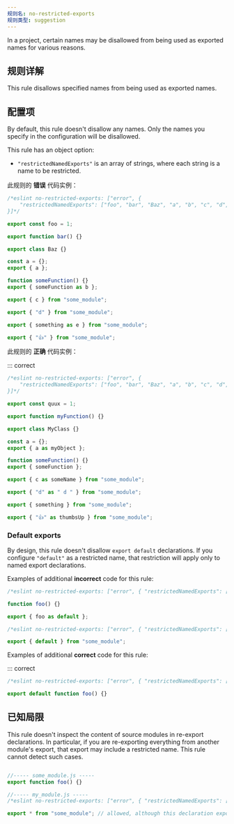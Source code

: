 ```yaml
---
规则名: no-restricted-exports
规则类型: suggestion
---
```



In a project, certain names may be disallowed from being used as exported names for various reasons.

## 规则详解

This rule disallows specified names from being used as exported names.

## 配置项

By default, this rule doesn't disallow any names. Only the names you specify in the configuration will be disallowed.

This rule has an object option:

* `"restrictedNamedExports"` is an array of strings, where each string is a name to be restricted.

此规则的 **错误** 代码实例：



```js
/*eslint no-restricted-exports: ["error", {
    "restrictedNamedExports": ["foo", "bar", "Baz", "a", "b", "c", "d", "e", "👍"]
}]*/

export const foo = 1;

export function bar() {}

export class Baz {}

const a = {};
export { a };

function someFunction() {}
export { someFunction as b };

export { c } from "some_module";

export { "d" } from "some_module";

export { something as e } from "some_module";

export { "👍" } from "some_module";
```

此规则的 **正确** 代码实例：

::: correct

```js
/*eslint no-restricted-exports: ["error", {
    "restrictedNamedExports": ["foo", "bar", "Baz", "a", "b", "c", "d", "e", "👍"]
}]*/

export const quux = 1;

export function myFunction() {}

export class MyClass {}

const a = {};
export { a as myObject };

function someFunction() {}
export { someFunction };

export { c as someName } from "some_module";

export { "d" as " d " } from "some_module";

export { something } from "some_module";

export { "👍" as thumbsUp } from "some_module";
```

### Default exports

By design, this rule doesn't disallow `export default` declarations. If you configure `"default"` as a restricted name, that restriction will apply only to named export declarations.

Examples of additional **incorrect** code for this rule:



```js
/*eslint no-restricted-exports: ["error", { "restrictedNamedExports": ["default"] }]*/

function foo() {}

export { foo as default };
```



```js
/*eslint no-restricted-exports: ["error", { "restrictedNamedExports": ["default"] }]*/

export { default } from "some_module";
```

Examples of additional **correct** code for this rule:

::: correct

```js
/*eslint no-restricted-exports: ["error", { "restrictedNamedExports": ["default", "foo"] }]*/

export default function foo() {}
```

## 已知局限

This rule doesn't inspect the content of source modules in re-export declarations. In particular, if you are re-exporting everything from another module's export, that export may include a restricted name. This rule cannot detect such cases.

```js

//----- some_module.js -----
export function foo() {}

//----- my_module.js -----
/*eslint no-restricted-exports: ["error", { "restrictedNamedExports": ["foo"] }]*/

export * from "some_module"; // allowed, although this declaration exports "foo" from my_module
```
